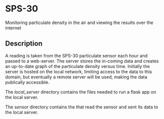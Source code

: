 # SPS-30
Monitoring particulate density in the air and viewing the results over the internet

## Description
A reading is taken from the SPS-30 particulate sensor each hour and passed to a web-server. The server stores the in-coming data and creates an up-to-date graph of the particulate density versus time. Initially the server is hosted on the local network, limiting access to the data to this domain, but eventually a remote server will be used, making the data publically accessible.

The *local_server* directory contains the files needed to run a flask app on the local server.

The *sensor* directory contains the that read the sensor and sent its data to the local server.